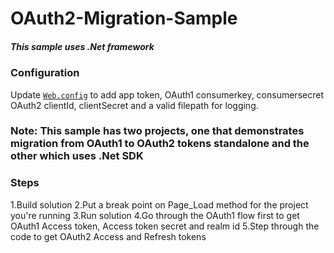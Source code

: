 # OAuth2-Migration-Sample

##### This sample uses .Net framework

### Configuration
Update [`Web.config`](OAuth1toOAuth2Migration\OAuth1toOAuth2Migration\OAuth1toOAuth2Migration\Web.config) to add app token, OAuth1 consumerkey, consumersecret OAuth2 clientId, clientSecret and a valid filepath for logging.

### Note: This sample has two projects, one that demonstrates migration from OAuth1 to OAuth2 tokens standalone and the other which uses .Net SDK

### Steps
1.Build solution
2.Put a break point on Page_Load method for the project you're running
3.Run solution
4.Go through the OAuth1 flow first to get OAuth1 Access token, Access token secret and realm id
5.Step through the code to get OAuth2 Access and Refresh tokens

